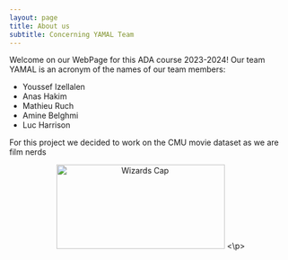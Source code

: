 ```yaml
---
layout: page
title: About us
subtitle: Concerning YAMAL Team
---
```


Welcome on our WebPage for this ADA course 2023-2024! Our team YAMAL is an acronym of the names of our team members:

- Youssef Izellalen
- Anas Hakim
- Mathieu Ruch
- Amine Belghmi
- Luc Harrison

For this project we decided to work on the CMU movie dataset as we are film nerds 
<p align="center">
  <img src="https://emojis.wiki/thumbs/emojis/nerd-face.webp" width="300" height="150" alt="Wizards Cap">
<\p>
